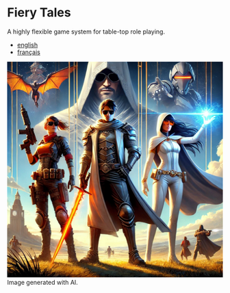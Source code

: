 # Fiery Tales

A highly flexible game system for table-top role playing.

- [english](/index/en.md)
- [français](/index/fr.md)

![Illustration](/images/fiery_tales_illustration.webp)
Image generated with AI.
